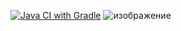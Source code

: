 [![Java CI with Gradle](https://github.com/GorenkoMar/Patterns_1/actions/workflows/gradle.yml/badge.svg)](https://github.com/GorenkoMar/Patterns_1/actions/workflows/gradle.yml)
![изображение](https://github.com/user-attachments/assets/8d1043cc-7b4d-4837-9a6b-94170fad64d6)
